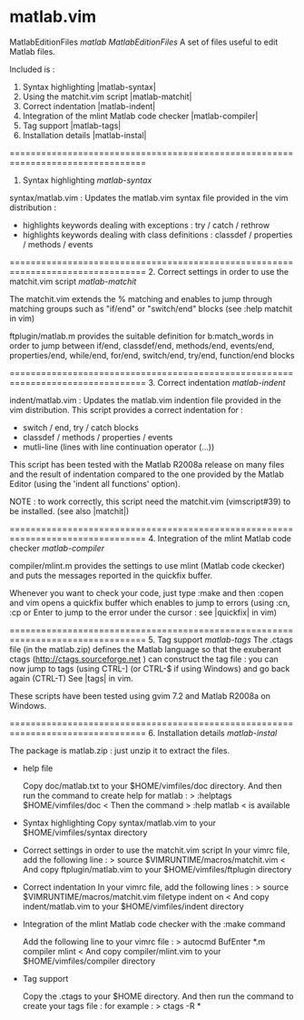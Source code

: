 # matlab.vim
MatlabEditionFiles			 	*matlab* *MatlabEditionFiles*
A set of files useful to edit Matlab files.

Included is : 
1. Syntax highlighting 					|matlab-syntax| 
2. Using the matchit.vim script 			|matlab-matchit|
3. Correct indentation 					|matlab-indent| 
4. Integration of the mlint Matlab code checker 	|matlab-compiler|
5. Tag support 						|matlab-tags|
6. Installation details 				|matlab-instal|

================================================================================
1. Syntax highlighting						*matlab-syntax*

syntax/matlab.vim : Updates the matlab.vim syntax file provided in the vim
distribution :
- highlights keywords dealing with exceptions : try / catch / rethrow
- highlights keywords dealing with class definitions : classdef / properties /
  methods / events

================================================================================
2. Correct settings in order to use the matchit.vim script	*matlab-matchit*

The matchit.vim extends the % matching and enables to jump through matching
groups such as "if/end" or "switch/end" blocks (see :help matchit in vim)

ftplugin/matlab.m provides the suitable definition for b:match_words in order
to jump between if/end, classdef/end, methods/end, events/end, properties/end,
while/end, for/end, switch/end, try/end, function/end blocks

================================================================================
3. Correct indentation 						*matlab-indent*

 indent/matlab.vim : Updates the matlab.vim indention file
provided in the vim distribution.  This script provides a correct indentation
for :
- switch / end, try / catch blocks
- classdef / methods / properties / events
- mutli-line (lines with line continuation operator (...))

This script has been tested with the Matlab R2008a release on many files and
the result of indentation compared to the one provided by the Matlab Editor
(using the 'indent all functions' option).

NOTE : to work correctly, this script need the matchit.vim (vimscript#39) to
be installed. (see also |matchit|)

================================================================================
4. Integration of the mlint Matlab code checker		 	*matlab-compiler*

compiler/mlint.m provides the settings to use mlint (Matlab code ckecker) and
puts the messages reported in the quickfix buffer.

Whenever you want to check your code, just type :make and then :copen and vim
opens a quickfix buffer which enables to jump to errors (using :cn, :cp or
Enter to jump to the error under the cursor : see |quickfix| in vim)

================================================================================
5. Tag support							*matlab-tags* 
The .ctags file (in the matlab.zip) defines the Matlab language so that the
exuberant ctags (http://ctags.sourceforge.net ) can construct the tag file :
you can now jump to tags (using CTRL-] (or CTRL-$ if using Windows) and go
back again (CTRL-T) See |tags| in vim.

These scripts have been tested using gvim 7.2 and Matlab R2008a on Windows.

================================================================================
6. Installation details					 	*matlab-instal*
 
The package is matlab.zip : just unzip it to extract the files.

- help file

  Copy doc/matlab.txt to your $HOME/vimfiles/doc directory.
  And then run the command to create help for matlab : >
	:helptags $HOME/vimfiles/doc
< Then the command >
	:help matlab
< is available

- Syntax highlighting 
  Copy syntax/matlab.vim to your $HOME/vimfiles/syntax
  directory

- Correct settings in order to use the matchit.vim script
  In your vimrc file, add the following line : >
	source $VIMRUNTIME/macros/matchit.vim
<
  And copy ftplugin/matlab.vim to your $HOME/vimfiles/ftplugin directory

- Correct indentation 
  In your vimrc file, add the following lines : >
	source $VIMRUNTIME/macros/matchit.vim
    filetype indent on
<
  And copy indent/matlab.vim to your $HOME/vimfiles/indent directory

- Integration of the mlint Matlab code checker with the :make command

  Add the following line to your vimrc file : >
	autocmd BufEnter *.m    compiler mlint
<
  And copy compiler/mlint.vim to your $HOME/vimfiles/compiler directory

- Tag support

  Copy the .ctags to your $HOME directory.  And then run the
  command to create your tags file : for example : >
	ctags -R * 


